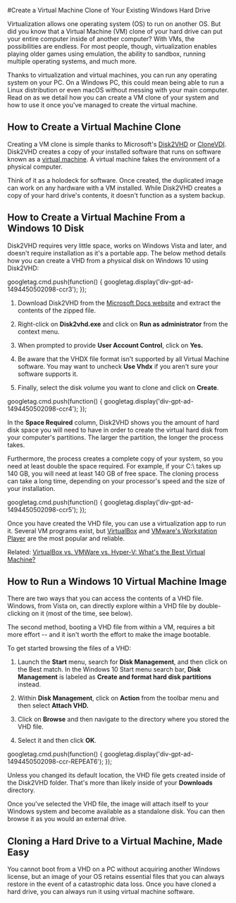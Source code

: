 #Create a Virtual Machine Clone of Your Existing Windows Hard Drive

Virtualization allows one operating system (OS) to run on another OS. But did you know that a Virtual Machine (VM) clone of your hard drive can put your entire computer inside of another computer? With VMs, the possibilities are endless. For most people, though, virtualization enables playing older games using emulation, the ability to sandbox, running multiple operating systems, and much more.


Thanks to virtualization and virtual machines, you can run any operating system on your PC. On a Windows PC, this could mean being able to run a Linux distribution or even macOS without messing with your main computer. Read on as we detail how you can create a VM clone of your system and how to use it once you've managed to create the virtual machine.

How to Create a Virtual Machine Clone
-------------------------------------

Creating a VM clone is simple thanks to Microsoft's [Disk2VHD](https://technet.microsoft.com/en-us/sysinternals/ee656415.aspx) or [CloneVDI](https://forums.virtualbox.org/viewtopic.php?t=22422). Disk2VHD creates a copy of your installed software that runs on software known as a [virtual machine](https://www.makeuseof.com/tag/virtual-machine-makeuseof-explains/). A virtual machine fakes the environment of a physical computer.


Think of it as a holodeck for software. Once created, the duplicated image can work on any hardware with a VM installed. While Disk2VHD creates a copy of your hard drive's contents, it doesn't function as a system backup.

How to Create a Virtual Machine From a Windows 10 Disk
------------------------------------------------------

Disk2VHD requires very little space, works on Windows Vista and later, and doesn't require installation as it's a portable app. The below method details how you can create a VHD from a physical disk on Windows 10 using Disk2VHD:

googletag.cmd.push(function() { googletag.display('div-gpt-ad-1494450502098-ccr3'); });

1.  Download Disk2VHD from the [Microsoft Docs website](https://docs.microsoft.com/en-us/sysinternals/downloads/disk2vhd) and extract the contents of the zipped file.
2.  Right-click on **Disk2vhd.exe** and click on **Run as administrator** from the context menu.
3.  When prompted to provide **User Account Control**, click on **Yes.**
    
        
    
4.  Be aware that the VHDX file format isn't supported by all Virtual Machine software. You may want to uncheck **Use Vhdx** if you aren't sure your software supports it.
5.  Finally, select the disk volume you want to clone and click on **Create**.

googletag.cmd.push(function() { googletag.display('div-gpt-ad-1494450502098-ccr4'); });

In the **Space Required** column, Disk2VHD shows you the amount of hard disk space you will need to have in order to create the virtual hard disk from your computer's partitions. The larger the partition, the longer the process takes.

Furthermore, the process creates a complete copy of your system, so you need at least double the space required. For example, if your C:\\ takes up 140 GB, you will need at least 140 GB of free space. The cloning process can take a long time, depending on your processor's speed and the size of your installation.

googletag.cmd.push(function() { googletag.display('div-gpt-ad-1494450502098-ccr5'); });

Once you have created the VHD file, you can use a virtualization app to run it. Several VM programs exist, but [VirtualBox](https://www.virtualbox.org) and [VMware's Workstation Player](https://www.vmware.com/products/workstation-player/workstation-player-evaluation.html) are the most popular and reliable.

Related: [VirtualBox vs. VMWare vs. Hyper-V: What's the Best Virtual Machine?](https://www.makeuseof.com/tag/virtualbox-vs-vmware-vs-hyper-v/)

How to Run a Windows 10 Virtual Machine Image
---------------------------------------------

There are two ways that you can access the contents of a VHD file. Windows, from Vista on, can directly explore within a VHD file by double-clicking on it (most of the time, see below).

The second method, booting a VHD file from within a VM, requires a bit more effort -- and it isn't worth the effort to make the image bootable.

To get started browsing the files of a VHD:

1.  Launch the **Start** menu, search for **Disk Management**, and then click on the Best match. In the Windows 10 Start menu search bar, **Disk Management** is labeled as **Create and format hard disk partitions** instead.
2.  Within **Disk Management**, click on **Action** from the toolbar menu and then select **Attach VHD.**
    
        
    
3.  Click on **Browse** and then navigate to the directory where you stored the VHD file.
4.  Select it and then click **OK**.

googletag.cmd.push(function() { googletag.display('div-gpt-ad-1494450502098-ccr-REPEAT6'); });

Unless you changed its default location, the VHD file gets created inside of the Disk2VHD folder. That's more than likely inside of your **Downloads** directory.

Once you've selected the VHD file, the image will attach itself to your Windows system and become available as a standalone disk. You can then browse it as you would an external drive.

Cloning a Hard Drive to a Virtual Machine, Made Easy
----------------------------------------------------

You cannot boot from a VHD on a PC without acquiring another Windows license, but an image of your OS retains essential files that you can always restore in the event of a catastrophic data loss. Once you have cloned a hard drive, you can always run it using virtual machine software.
